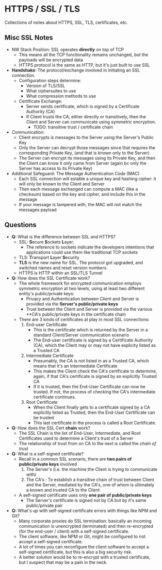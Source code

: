 HTTPS / SSL / TLS
================
Collections of notes about HTTPS, SSL, TLS, certificates, etc.

## Misc SSL Notes
- NW Stack Position: SSL operates **directly** on top of TCP
    - This means all the TCP functionality remains unchanged, but the payloads will be encrypted data
    - HTTPS protocol is the same as HTTP, but it's just built to use SSL     
- **Handshake**: The protocol/exchange involved in initiating an SSL connection.
    - Configuration steps determine:
        - Version of TLS/SSL
        - What ciphersuites to use
        - What compression methods to use
    - Certificate Exchange:
        - Server sends certificate, which is signed by a Certificate Authority (CA)
        - If Client trusts the CA, either directly or transitively, then the Client and Server can communicate using symmetric encryption.
            - TODO: transitive trust / certificate chain
- Communication:
    - Client encrypts is messages to the Server using the Server's Public Key
    - Only the Server can decrypt those messages since that requires the corresponding Private Key, (and that is known only to the Server)
    - The Server can encrypt its messages using its Private Key, and then the Client can know it only came from Server (again bc only the Server has access to its Private Key)
- Additional Safeguard: The Message Authentication Code (MAC)
    - Each SSL connection will estable a unique key and hashing cipher: it will only be known to the Client and Server
    - Then each message exchanged can compute a MAC (like a checksum) based on the key and cipher, and include this in the message
    - If your message is tampered with, the MAC will not match the messages payload

## Questions
- **Q:** What is the difference between SSL and HTTPS?
    - SSL: **S**ecure **S**ockets **L**ayer.  
        - The reference to sockets indicate the developers intentions that applications could use them like traditional TCP sockets
    - TLS: **T**ransport **L**ayer **S**ecurity
    - **TLS** is the new name for SSL.  The protocol got upgraded, and switched names and reset version numbers.
    - HTTPS is HTTP within an SSL/TLS Tunnel
- **Q:** How does the SSL Certificate work?
    - The whole framework for encrypted communication employs symmetric encryption at two levels, using at least two different entity's public/private keys:
        - Privacy and Authentication between Client and Server is provided via the **Server's public/private keys**
        - Trust between the Client and Server is provided via the various **CA's public/private keys in the certificate chain 
    - There are 3 kinds of certificates at play in most SSL connections:
        1. End-user Certificate
            - This is the certificate which is returned by the Server in a standard Client/Server communication scenario
            - The End-user certificate is signed by a Certificate Authority (CA), which the Client may or may not have explicity listed as a Trusted CA
        2. Intermediate Certificate
            - Presumably, the CA is not listed in as a Trusted CA, which means that it's an Intermediate Certificate 
            - This makes the Client check the CA's certificate to determine, again, if that CA's certificate is signed by an explicitly Trusted CA
            - If it is trusted, then the End-User Certificate can now be trusted.  If not, the process of checking the CA's intermediate certificate continues.
        3. Root Certificate
            - When the Client finally gets to a certificate signed by a CA explicitly listed as Trusted, then the End-User Certificate can be trusted
            - This last certificate in the process is called a Root Certificate.
- **Q:** How does the SSL Cert **chain** work?
    - The SSL Chain is the list of End-User, Intermediate, and Root Certificates used to determine a Client's trust of a Server
    - The relationship of trust from on CA to the next is called the *chain of trust*
- **Q:** What is a self-signed certificate?
    - Recall in a common SSL scenario, there are **two pairs of public/private keys** involved
        1. The Server's (i.e. the machine the Client is trying to communicate with)
        2. The CA's : To establish a transitive chain of trust between Client and the Server, mediated by the CA's, one of whom is ultimately a known and trusted CA to the Client
    - A self-signed certificate uses only **one pair of public/private keys**
        - The Server's certificate is signed not by CA but by it's same public/private pair
- **Q:** What's up with self-signed certificate errors with things like NPM and Git?
    - Many corporate proxies do SSL termination: basically an incoming communication is unencrypted (terminated) and then re-encrypted (for the end-user / client) with a self-signed certificate.
    - The client software, like NPM or Git, might be configured to not accept a self-signed certificate.
    - A lot of times you can reconfigure the client software to accept a self-signed certificate, but this is also a big security risk.
    - A better solution would be to re-encrypt with a trusted certificate, but I suspect that may be a pain in the neck.